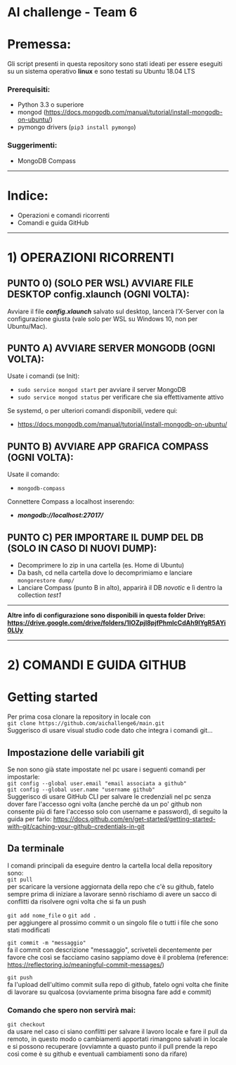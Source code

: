 # AI challenge - Team 6
# Premessa:
Gli script presenti in questa repository sono stati ideati per essere eseguiti su un sistema operativo **linux** e sono testati su Ubuntu 18.04 LTS  
### Prerequisiti:  
* Python 3.3 o superiore   
* mongod (https://docs.mongodb.com/manual/tutorial/install-mongodb-on-ubuntu/)  
* pymongo drivers (```pip3 install pymongo```)  
### Suggerimenti:  
* MongoDB Compass

---

# Indice:
* Operazioni e comandi ricorrenti
* Comandi e guida GitHub


---

# 1) OPERAZIONI RICORRENTI

## PUNTO 0) (SOLO PER WSL) AVVIARE FILE DESKTOP config.xlaunch (OGNI VOLTA):
Avviare il file ***config.xlaunch*** salvato sul desktop, lancerà l’X-Server con la configurazione giusta (vale solo per WSL su Windows 10, non per Ubuntu/Mac).


## PUNTO A) AVVIARE SERVER MONGODB (OGNI VOLTA):
Usate i comandi (se Init):
* ```sudo service mongod start``` per avviare il server MongoDB
* ```sudo service mongod status``` per verificare che sia effettivamente attivo

Se systemd, o per ulteriori comandi disponibili, vedere qui:
* https://docs.mongodb.com/manual/tutorial/install-mongodb-on-ubuntu/


## PUNTO B) AVVIARE APP GRAFICA COMPASS (OGNI VOLTA):
Usate il comando:
* ```mongodb-compass```

Connettere Compass a localhost inserendo:
* ***mongodb://localhost:27017/***


## PUNTO C) PER IMPORTARE IL DUMP DEL DB (SOLO IN CASO DI NUOVI DUMP):
* Decomprimere lo zip in una cartella (es. Home di Ubuntu)
* Da bash, cd nella cartella dove lo decomprimiamo e lanciare ```mongorestore dump/```
* Lanciare Compass (punto B in alto), apparirà il DB *novotic* e lì dentro la collection *test1*


---

**Altre info di configurazione sono disponibili in questa folder Drive: https://drive.google.com/drive/folders/1lOZpjl8pjfPhmlcCdAh9lYgR5AYi0LUy**

---


# 2) COMANDI E GUIDA GITHUB
# Getting started
Per prima cosa clonare la repository in locale con  
```git clone https://github.com/aichallenge6/main.git```  
Suggerisco di usare visual studio code dato che integra i comandi git...  
## Impostazione delle variabili git
Se non sono già state impostate nel pc usare i seguenti comandi per impostarle:  
```git config --global user.email "email associata a github"```  
```git config --global user.name "username github"```  
Suggerisco di usare GitHub CLI per salvare le credenziali nel pc senza dover fare l'accesso ogni volta (anche perchè da un po' github non consente più di fare l'accesso solo con username e password), di seguito la guida per farlo: https://docs.github.com/en/get-started/getting-started-with-git/caching-your-github-credentials-in-git
## Da terminale
I comandi principali  da eseguire dentro la cartella local della repository sono:  
```git pull```   
per scaricare la versione aggiornata della repo che c'è su github, fatelo sempre prima di iniziare a lavorare sennò rischiamo di avere un sacco di conflitti da risolvere ogni volta che si fa un push    

```git add nome_file``` o ```git add .```   
per aggiungere al prossimo commit o un singolo file o tutti i file che sono stati modificati  
  
```git commit -m "messaggio"```  
fa il commit con descrizione "messaggio", scriveteli decentemente per favore che così se facciamo casino sappiamo dove è il problema (reference: https://reflectoring.io/meaningful-commit-messages/) 


```git push```  
fa l'upload dell'ultimo commit sulla repo di github, fatelo ogni volta che finite di lavorare su qualcosa (ovviamente prima bisogna fare add e commit)  
  
### Comando che spero non servirà mai:  
```git checkout```  
da usare nel caso ci siano conflitti per salvare il lavoro locale e fare il pull da remoto, in questo modo o cambiamenti apportati rimangono salvati in locale e si possono recuperare (ovviamnte a quasto punto il pull prende la repo così come è su github e eventuali cambiamenti sono da rifare)

